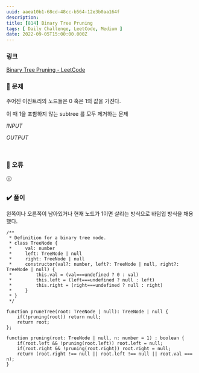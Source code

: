 ```yaml
---
uuid: aaea10b1-68cd-48cc-b564-12e3b0aa164f
description: 
title: [814] Binary Tree Pruning
tags: [ Daily Challenge, LeetCode, Medium ]
date: 2022-09-05T15:00:00.000Z
---
```








### 링크

[Binary Tree Pruning - LeetCode](https://leetcode.com/problems/binary-tree-pruning/)

### 📝 문제

주어진 이진트리의 노드들은 0 혹은 1의 값을 가진다.

이 때 1을 포함하지 않는 subtree 를 모두 제거하는 문제

*INPUT*

*OUTPUT*

```jsx

```

```jsx

```

### 🚨 오류

<aside>
🕧

</aside>

### ✔️ 풀이

왼쪽이나 오른쪽이 남아있거나 현재 노드가 1이면 살리는 방식으로 바텀업 방식을 채용했다.

```tsx
/**
 * Definition for a binary tree node.
 * class TreeNode {
 *     val: number
 *     left: TreeNode | null
 *     right: TreeNode | null
 *     constructor(val?: number, left?: TreeNode | null, right?: TreeNode | null) {
 *         this.val = (val===undefined ? 0 : val)
 *         this.left = (left===undefined ? null : left)
 *         this.right = (right===undefined ? null : right)
 *     }
 * }
 */

function pruneTree(root: TreeNode | null): TreeNode | null {
    if(!pruning(root)) return null;
    return root;
};

function pruning(root: TreeNode | null, n: number = 1) : boolean {
    if(root.left && !pruning(root.left)) root.left = null;
    if(root.right && !pruning(root.right)) root.right = null;
    return (root.right !== null || root.left !== null || root.val === n);
}
```
